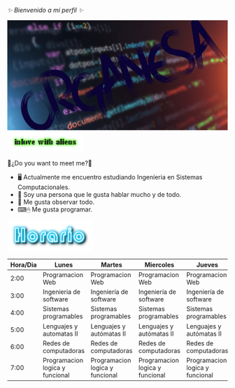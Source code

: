 *✨     Bienvenido a mi perfil     ✨*

![logo](/imagenes/programacion-2-e1551291144973.png)
![lema](/imagenes/cooltext377622007146457.png)

🤯¿Do you want to meet me?🤯
* 🖥 Actualmente me encuentro estudiando Ingeníeria en Sistemas Computacionales.
*  👥 Soy una persona que le gusta hablar mucho y de todo.
*  👀 Me gusta observar todo.
*  ⌨🖱  Me gusta programar. 

![horario](/imagenes/cooltext377630065200219.png)

Hora/Dia | Lunes | Martes | Miercoles | Jueves | Viernes
------------ | ------------- | ------------ | ------------- | ------------ | -------------
2:00 | Programacion Web | Programacion Web | Programacion Web | Programacion Web | Programacion Web|
3:00 | Ingenieria de software |Ingeniería de software | Ingeniería de software|Ingeniería de software |Ingeniería de software
4:00| Sistemas programables |	Sistemas programables| 	Sistemas programables|	Sistemas programables|
5:00|Lenguajes y automatas II|Lenguajes y autómatas II|Lenguajes y autómatas II|Lenguajes y autómatas II|Lenguajes y autómatas II
6:00 |Redes de computadoras |Redes de computadoras|Redes de computadoras|Redes de computadoras|Redes de computadoras
7:00|Programacion logica y funcional|Programacion logica y funcional|Programacion logica y funcional|Programacion logica y funcional

<!--
**organesa/organesa** is a ✨ _special_ ✨ repository because its `README.md` (this file) appears on your GitHub profile.

Here are some ideas to get you started:

- 🔭 I’m currently working on
- 🌱 I’m currently learning ...
- 👯 I’m looking to collaborate on ...
- 🤔 I’m looking for help with ...
- 💬 Ask me about ...
- 📫 How to reach me: ...
- 😄 Pronouns: ...
- ⚡ Fun fact: ...
-->
